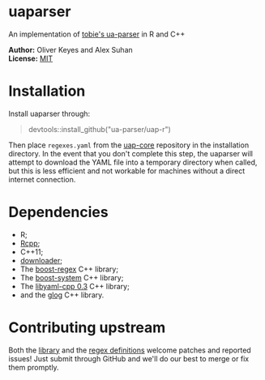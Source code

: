 uaparser
=========
An implementation of [tobie's ua-parser](http://www.uaparser.org/) in R and C++

__Author:__ Oliver Keyes and Alex Suhan<br/>
__License:__ [MIT](http://opensource.org/licenses/MIT)<br/>

Installation
=====
Install uaparser through:

>devtools::install_github("ua-parser/uap-r")

Then place <code>regexes.yaml</code>
from the [uap-core](https://github.com/ua-parser/uap-core) repository in the installation directory. In the event
that you don't complete this step, the uaparser will attempt to download the YAML file into a temporary directory
when called, but this is less efficient and not workable for machines without a direct internet connection.

Dependencies
======
* R;
* [Rcpp](http://cran.rstudio.com/web/packages/Rcpp/);
* C++11;
* [downloader](http://cran.r-project.org/web/packages/downloader/index.html);
* The [boost-regex](http://www.boost.org/doc/libs/1_57_0/libs/regex/doc/html/index.html) C++ library;
* The [boost-system](http://www.boost.org/doc/libs/1_57_0/libs/system/doc/index.html) C++ library;
* The [libyaml-cpp 0.3](https://code.google.com/p/yaml-cpp/) C++ library;
* and the [glog](https://code.google.com/p/google-glog/) C++ library.

Contributing upstream
======
Both the [library](https://github.com/ua-parser/uap-r) and the
[regex definitions](https://github.com/ua-parser/uap-core) welcome patches and reported issues! Just submit through GitHub and we'll do our best to merge or fix them promptly.
